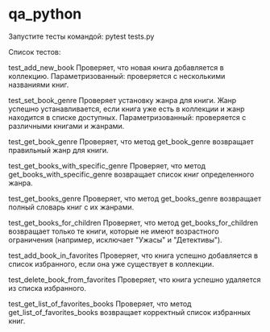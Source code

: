 # qa_python
Запустите тесты командой:
pytest tests.py

Список тестов:

test_add_new_book
Проверяет, что новая книга добавляется в коллекцию.
Параметризованный: проверяется с несколькими названиями книг.

test_set_book_genre
Проверяет установку жанра для книги. Жанр успешно устанавливается, если книга уже есть в коллекции и жанр находится в списке доступных.
Параметризованный: проверяется с различными книгами и жанрами.

test_get_book_genre
Проверяет, что метод get_book_genre возвращает правильный жанр для книги.

test_get_books_with_specific_genre
Проверяет, что метод get_books_with_specific_genre возвращает список книг определенного жанра.

test_get_books_genre
Проверяет, что метод get_books_genre возвращает полный словарь книг с их жанрами.

test_get_books_for_children
Проверяет, что метод get_books_for_children возвращает только те книги, которые не имеют возрастного ограничения (например, исключает "Ужасы" и "Детективы").

test_add_book_in_favorites
Проверяет, что книга успешно добавляется в список избранного, если она уже существует в коллекции.

test_delete_book_from_favorites
Проверяет, что книга успешно удаляется из списка избранного.

test_get_list_of_favorites_books
Проверяет, что метод get_list_of_favorites_books возвращает корректный список избранных книг.